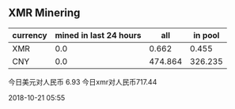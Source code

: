 ## XMR Minering

|currency|mined in last 24 hours|all|in pool|
|---|---|---|---|
|XMR|0.0|0.662|0.455|
|CNY|0.0|474.864|326.235|

今日美元对人民币 6.93	今日xmr对人民币717.44


2018-10-21 05:55